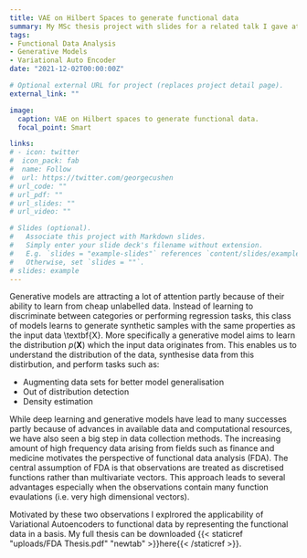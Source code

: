 ```yaml
---
title: VAE on Hilbert Spaces to generate functional data
summary: My MSc thesis project with slides for a related talk I gave at a seminar.
tags:
- Functional Data Analysis
- Generative Models
- Variational Auto Encoder
date: "2021-12-02T00:00:00Z"

# Optional external URL for project (replaces project detail page).
external_link: ""

image:
  caption: VAE on Hilbert spaces to generate functional data.
  focal_point: Smart

links:
# - icon: twitter
#  icon_pack: fab
#  name: Follow
#  url: https://twitter.com/georgecushen
# url_code: ""
# url_pdf: ""
# url_slides: ""
# url_video: ""

# Slides (optional).
#   Associate this project with Markdown slides.
#   Simply enter your slide deck's filename without extension.
#   E.g. `slides = "example-slides"` references `content/slides/example-slides.md`.
#   Otherwise, set `slides = ""`.
# slides: example
---
```


Generative models are attracting a lot of attention partly because of their ability to learn from cheap unlabelled data. 
Instead of learning to discriminate between categories or performing regression tasks, this class of models learns to generate synthetic samples 
with the same properties as the input data \textbf{X}. More specifically a generative model aims to learn the distribution $p(\mathbf{X})$ which the input data originates from.
This enables us to understand the distribution of the data, synthesise data from this distirbution, and perform tasks such as:
- Augmenting data sets for better model generalisation
- Out of distribution detection
- Density estimation

While deep learning and generative models have lead to many successes partly because of advances in available data and computational resources, 
we have also seen a big step in data collection methods. The increasing amount of high frequency data arising from fields such as finance and medicine motivates the
perspective of functional data analysis (FDA). The central assumption of FDA is that observations are treated as discretised functions rather than multivariate vectors. 
This approach leads to several advantages especially when the observations contain many function evaulations (i.e. very high dimensional vectors).

Motivated by these two observations I explrored the applicability of Variational Autoencoders to functional data by representing the functional data in a basis.
My full thesis can be downloaded {{< staticref "uploads/FDA Thesis.pdf" "newtab" >}}here{{< /staticref >}}.


